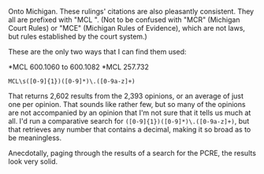 Onto Michigan. These rulings' citations are also pleasantly consistent.  They all are prefixed with "MCL ". (Not to be confused with "MCR" (Michigan Court Rules) or "MCE" (Michigan Rules of Evidence), which are not laws, but rules established by the court system.)

These are the only two ways that I can find them used:

*MCL 600.1060 to 600.1082
*MCL 257.732

```
MCL\s([0-9]{1})([0-9]*)\.([0-9a-z]+)
```

That returns 2,602 results from the 2,393 opinions, or an average of just one per opinion. That sounds like rather few, but so many of the opinions are not accompanied by an opinion that I'm not sure that it tells us much at all. I'd run a comparative search for `([0-9]{1})([0-9]*)\.([0-9a-z]+)`, but that retrieves any number that contains a decimal, making it so broad as to be meaningless.

Anecdotally, paging through the results of a search for the PCRE, the results look very solid.
